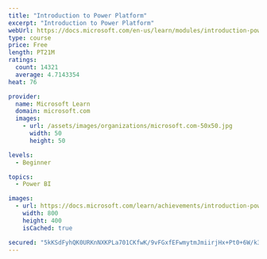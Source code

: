 ```yaml
---
title: "Introduction to Power Platform"
excerpt: "Introduction to Power Platform"
webUrl: https://docs.microsoft.com/en-us/learn/modules/introduction-power-platform/
type: course
price: Free
length: PT21M
ratings:
  count: 14321
  average: 4.7143354
heat: 76

provider:
  name: Microsoft Learn
  domain: microsoft.com
  images:
    - url: /assets/images/organizations/microsoft.com-50x50.jpg
      width: 50
      height: 50

levels:
  - Beginner

topics:
  - Power BI

images:
  - url: https://docs.microsoft.com/learn/achievements/introduction-power-platform-social.png
    width: 800
    height: 400
    isCached: true

secured: "5kKSdFyhQK0URKnNXKPLa701CKfwK/9vFGxfEFwmytmJmiirjHx+Pt0+6W/k3R613ccpYw4vh7Fvo0VPUVZxNCN4zDi3sE8ygmZGOm6xBlhF0c4fMGjTD+ILVB4z4PcF3NA9aA1sQvvHoM5JiflsGfudQxoTiid5CS5UfzoSerWhvby5ge4ddSp15FETK+kPnU29XpB+AJZwK+EMaa1GGQwEPIsdOYjfKn+2Z1y5LM9czrGcK4aWOCRSK5LBR9v14q4ORNHmPHm7CWKyLvfolAdfqw2agv0RwgIYi2g4vUSb7GeGOpBNHa7l8yNLT2toqkoKYO6mfzTu6uzgjSOG/nRZ3H4TPAb5PaHF87hPi+/LVx6zGXHGvXkQQT4IB+WzzCgMJCmM5OdPqIV8pdO2taAW5qzcRDWrPd345Ks7ajxBQfzNUaWi8bnC70+pCjHQ;swJX7EVLmpcFwEe/MK5Syw=="
---
```


